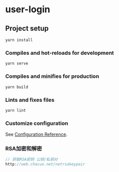 # user-login

## Project setup
```
yarn install
```

### Compiles and hot-reloads for development
```
yarn serve
```

### Compiles and minifies for production
```
yarn build
```

### Lints and fixes files
```
yarn lint
```

### Customize configuration
See [Configuration Reference](https://cli.vuejs.org/config/).

### RSA加密和解密

```js
// 获取RSA密钥 公钥/私钥对
http://web.chacuo.net/netrsakeypair 
```